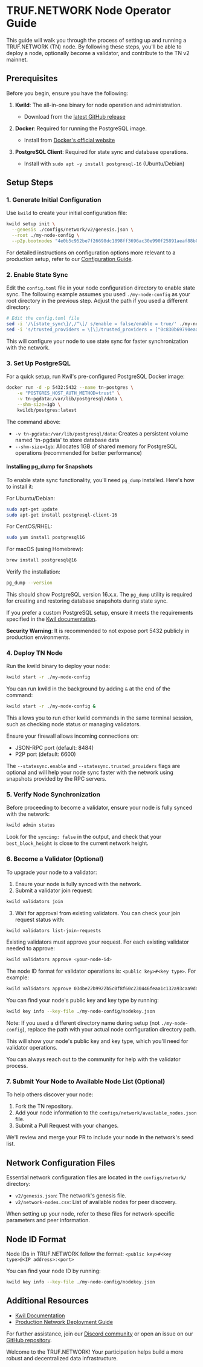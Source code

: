# TRUF.NETWORK Node Operator Guide

This guide will walk you through the process of setting up and running a TRUF.NETWORK (TN) node. By following these steps, you'll be able to deploy a node, optionally become a validator, and contribute to the TN v2 mainnet.

## Prerequisites

Before you begin, ensure you have the following:

1. **Kwild**: The all-in-one binary for node operation and administration.
    - Download from the [latest GitHub release](https://github.com/trufnetwork/node/releases)

2. **Docker**: Required for running the PostgreSQL image.
    - Install from [Docker's official website](https://docs.docker.com/get-docker)

3. **PostgreSQL Client**: Required for state sync and database operations.
    - Install with `sudo apt -y install postgresql-16` (Ubuntu/Debian)

## Setup Steps

### 1. Generate Initial Configuration

Use `kwild` to create your initial configuration file:

```bash
kwild setup init \
  --genesis ./configs/network/v2/genesis.json \
  --root ./my-node-config \
  --p2p.bootnodes "4e0b5c952be7f26698dc1898ff3696ac30e990f25891aeaf88b0285eab4663e1#ed25519@node-1.mainnet.truf.network:26656,0c830b69790eaa09315826403c2008edc65b5c7132be9d4b7b4da825c2a166ae#ed25519@node-2.mainnet.truf.network:26656"
```

For detailed instructions on configuration options more relevant to a production setup, refer to our [Configuration Guide](docs/creating-config.md).

### 2. Enable State Sync

Edit the `config.toml` file in your node configuration directory to enable state sync. The following example assumes you used `./my-node-config` as your root directory in the previous step. Adjust the path if you used a different directory:

```bash
# Edit the config.toml file
sed -i '/\[state_sync\]/,/^\[/ s/enable = false/enable = true/' ./my-node-config/config.toml
sed -i 's/trusted_providers = \[\]/trusted_providers = ["0c830b69790eaa09315826403c2008edc65b5c7132be9d4b7b4da825c2a166ae#ed25519@node-2.mainnet.truf.network:26656"]/' ./my-node-config/config.toml
```

This will configure your node to use state sync for faster synchronization with the network.

### 3. Set Up PostgreSQL

For a quick setup, run Kwil's pre-configured PostgreSQL Docker image:

```bash
docker run -d -p 5432:5432 --name tn-postgres \
    -e "POSTGRES_HOST_AUTH_METHOD=trust" \
    -v tn-pgdata:/var/lib/postgresql/data \
    --shm-size=1gb \
    kwildb/postgres:latest
```

The command above:
- `-v tn-pgdata:/var/lib/postgresql/data`: Creates a persistent volume named 'tn-pgdata' to store database data
- `--shm-size=1gb`: Allocates 1GB of shared memory for PostgreSQL operations (recommended for better performance)

#### Installing pg_dump for Snapshots

To enable state sync functionality, you'll need `pg_dump` installed. Here's how to install it:

For Ubuntu/Debian:
```bash
sudo apt-get update
sudo apt-get install postgresql-client-16
```

For CentOS/RHEL:
```bash
sudo yum install postgresql16
```

For macOS (using Homebrew):
```bash
brew install postgresql@16
```

Verify the installation:
```bash
pg_dump --version
```

This should show PostgreSQL version 16.x.x. The `pg_dump` utility is required for creating and restoring database snapshots during state sync.

If you prefer a custom PostgreSQL setup, ensure it meets the requirements specified in the [Kwil documentation](https://docs.kwil.com/docs/daemon/running-postgres).

**Security Warning**: It is recommended to not expose port 5432 publicly in production environments.

### 4. Deploy TN Node

Run the kwild binary to deploy your node:

```bash
kwild start -r ./my-node-config
```

You can run kwild in the background by adding `&` at the end of the command:

```bash
kwild start -r ./my-node-config &
```

This allows you to run other kwild commands in the same terminal session, such as checking node status or managing validators.

Ensure your firewall allows incoming connections on:
- JSON-RPC port (default: 8484)
- P2P port (default: 6600)

The `--statesync.enable` and `--statesync.trusted_providers` flags are optional and will help your node sync faster with the network using snapshots provided by the RPC servers.

### 5. Verify Node Synchronization

Before proceeding to become a validator, ensure your node is fully synced with the network:

```bash
kwild admin status
```

Look for the `syncing: false` in the output, and check that your `best_block_height` is close to the current network height.

### 6. Become a Validator (Optional)

To upgrade your node to a validator:

1. Ensure your node is fully synced with the network.
2. Submit a validator join request:

```bash
kwild validators join
```

3. Wait for approval from existing validators. You can check your join request status with:

```bash
kwild validators list-join-requests
```

Existing validators must approve your request. For each existing validator needed to approve:

```bash
kwild validators approve <your-node-id>
```

The node ID format for validator operations is: `<public key>#<key type>`. For example:
```bash
kwild validators approve 03dbe22b9922b5c0f8f60c230446feaa1c132a93caa9dae83b5d4fab16c3404a22#secp256k1
```

You can find your node's public key and key type by running:
```bash
kwild key info --key-file ./my-node-config/nodekey.json
```

Note: If you used a different directory name during setup (not `./my-node-config`), replace the path with your actual node configuration directory path.

This will show your node's public key and key type, which you'll need for validator operations.

You can always reach out to the community for help with the validator process.

### 7. Submit Your Node to Available Node List (Optional)

To help others discover your node:

1. Fork the TN repository.
2. Add your node information to the `configs/network/available_nodes.json` file.
3. Submit a Pull Request with your changes.

We'll review and merge your PR to include your node in the network's seed list.

## Network Configuration Files

Essential network configuration files are located in the `configs/network/` directory:

- `v2/genesis.json`: The network's genesis file.
- `v2/network-nodes.csv`: List of available nodes for peer discovery.

When setting up your node, refer to these files for network-specific parameters and peer information.

## Node ID Format

Node IDs in TRUF.NETWORK follow the format: `<public key>#<key type>@<IP address>:<port>`

You can find your node ID by running:
```bash
kwild key info --key-file ./my-node-config/nodekey.json
```

## Additional Resources

- [Kwil Documentation](https://docs.kwil.com)
- [Production Network Deployment Guide](https://docs.kwil.com/docs/node/production)

For further assistance, join our [Discord community](https://discord.com/invite/5AMCBYxfW4) or open an issue on our [GitHub repository](https://github.com/trufnetwork/truf-node-operator/issues).

Welcome to the TRUF.NETWORK! Your participation helps build a more robust and decentralized data infrastructure.
